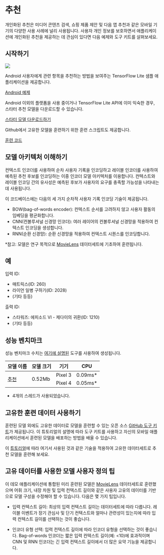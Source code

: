 # 추천

개인화된 추천은 미디어 콘텐츠 검색, 쇼핑 제품 제안 및 다음 앱 추천과 같은 모바일 기기의 다양한 사용 사례에 널리 사용됩니다. 사용자 개인 정보를 보호하면서 애플리케이션에 개인화된 추천을 제공하는 데 관심이 있다면 다음 예제와 도구 키트를 살펴보세요.

## 시작하기

<img src="images/screenshot.gif" class="attempt-right" style="max-width: 300px">

Android 사용자에게 관련 항목을 추천하는 방법을 보여주는 TensorFlow Lite 샘플 애플리케이션을 제공합니다.

<a class="button button-primary" href="https://github.com/tensorflow/examples/tree/master/lite/examples/recommendation/android">Android 예제</a>

Android 이외의 플랫폼을 사용 중이거나 TensorFlow Lite API에 이미 익숙한 경우, 스타터 추천 모델을 다운로드할 수 있습니다.

<a class="button button-primary" href="https://storage.googleapis.com/download.tensorflow.org/models/tflite/recommendation/20200720/recommendation.tar.gz">스타터 모델 다운로드하기</a>

Github에서 고유한 모델을 훈련하기 위한 훈련 스크립트도 제공합니다.

<a class="button button-primary" href="https://github.com/tensorflow/examples/tree/master/lite/examples/recommendation/ml">훈련 코드</a>

## 모델 아키텍처 이해하기

컨텍스트 인코더를 사용하여 순차 사용자 기록을 인코딩하고 레이블 인코더를 사용하여 예측된 추천 후보를 인코딩하는 이중 인코더 모델 아키텍처를 이용합니다. 컨텍스트와 레이블 인코딩 간의 유사성은 예측된 후보가 사용자의 요구를 충족할 가능성을 나타내는 데 사용됩니다.

이 코드베이스에는 다음의 세 가지 순차적 사용자 기록 인코딩 기술이 제공됩니다.

- BOW(bag-of-words encoder): 컨텍스트 순서를 고려하지 않고 사용자 활동의 임베딩을 평균화합니다.
- CNN(컨볼루셔널 신경망 인코더): 여러 레이어의 컨볼루셔널 신경망을 적용하여 컨텍스트 인코딩을 생성합니다.
- RNN(순환 신경망): 순환 신경망을 적용하여 컨텍스트 시퀀스를 인코딩합니다.

*참고: 모델은 연구 목적으로 [MovieLens](https://grouplens.org/datasets/movielens/1m/) 데이터세트에 기초하여 훈련됩니다.

## 예

입력 ID:

- 매트릭스(ID: 260)
- 라이언 일병 구하기(ID: 2028)
- (기타 등등)

출력 ID:

- 스타워즈: 에피소드 VI - 제다이의 귀환(ID: 1210)
- (기타 등등)

## 성능 벤치마크

성능 벤치마크 수치는 [여기에 설명된](https://www.tensorflow.org/lite/performance/benchmarks) 도구를 사용하여 생성됩니다.

<table>
  <thead>
    <tr>
      <th>모델 이름</th>
      <th>모델 크기</th>
      <th>기기</th>
      <th>CPU</th>
    </tr>
  </thead>
  <tr>
    <td rowspan="3"><a href="https://storage.googleapis.com/download.tensorflow.org/models/tflite/recommendation/20200720/model.tar.gz">추천</a></td>
    <td rowspan="3">0.52Mb</td>
    <td>Pixel 3</td>
    <td>0.09ms*</td>
  </tr>
   <tr>
     <td>Pixel 4</td>
    <td>0.05ms*</td>
  </tr>
</table>

* 4개의 스레드가 사용되었습니다.

## 고유한 훈련 데이터 사용하기

훈련된 모델 외에도 고유한 데이터로 모델을 훈련할 수 있는 오픈 소스 [GitHub 도구 키트](https://github.com/tensorflow/examples/tree/master/lite/examples/recommendation/ml)가 제공됩니다. 이 튜토리얼의 설명에 따라 도구 키트를 사용하고 자신의 모바일 애플리케이션에서 훈련된 모델을 배포하는 방법을 배울 수 있습니다.

이 [튜토리얼](https://github.com/tensorflow/examples/tree/master/lite/examples/recommendation/ml/ondevice_recommendation.ipynb)에 따라 여기서 사용된 것과 같은 기술을 적용하여 고유한 데이터세트로 추천 모델을 훈련해 보세요.

## 고유 데이터를 사용한 모델 사용자 정의 팁

이 데모 애플리케이션에 통합된 미리 훈련된 모델은 [MovieLens](https://grouplens.org/datasets/movielens/1m/) 데이터세트로 훈련했으며 어휘 크기, 내장 차원 및 입력 컨텍스트 길이와 같은 사용자 고유의 데이터를 기반으로 모델 구성을 수정해야 할 수 있습니다. 다음은 몇 가지 팁입니다.

- 입력 컨텍스트 길이: 최상의 입력 컨텍스트 길이는 데이터세트에 따라 다릅니다. 레이블 이벤트가 장기 관심사 및 단기 컨텍스트와 얼마나 관련성이 있는지에 따라 입력 컨텍스트 길이를 선택하는 것이 좋습니다.

- 인코더 유형 선택: 입력 컨텍스트 길이에 따라 인코더 유형을 선택하는 것이 좋습니다. Bag-of-words 인코더는 짧은 입력 컨텍스트 길이(예: <10)에 효과적이며 CNN 및 RNN 인코더는 긴 입력 컨텍스트 길이에서 더 많은 요약 기능을 제공합니다.
